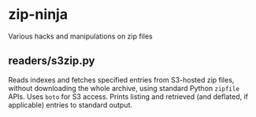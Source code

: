 # zip-ninja

Various hacks and manipulations on zip files

## readers/s3zip.py

Reads indexes and fetches specified entries from S3-hosted zip files, without downloading the whole archive, using standard Python `zipfile` APIs.
Uses `boto` for S3 access.
Prints listing and retrieved (and deflated, if applicable) entries to standard output.
